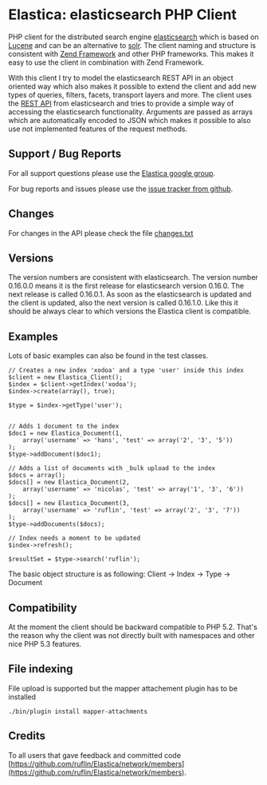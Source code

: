 Elastica: elasticsearch PHP Client
==================================


PHP client for the distributed search engine [elasticsearch](http://www.elasticsearch.com/) which is 
based on [Lucene](http://lucene.apache.org/java/docs/index.html) and can be an alternative to [solr](http://lucene.apache.org/solr/).
The client naming and structure is consistent with [Zend Framework](http://framework.zend.com/)
and other PHP frameworks. This makes it easy to use the client in combination with Zend Framework.

With this client I try to model the elasticsearch REST API in an object oriented way which also makes it possible to extend the client and add new types of queries,
filters, facets, transport layers and more.
The client uses the [REST API](http://www.elasticsearch.org/guide/reference/api/) from elasticsearch and tries to
 provide a simple way of accessing the elasticsearch functionality.
Arguments are passed as arrays which are automatically encoded to JSON which makes it possible to also use not implemented features of the request methods.

Support / Bug Reports
---------------------
For all support questions please use the [Elastica google group](https://groups.google.com/group/elastica-php-client).

For bug reports and issues please use the [issue tracker from github](https://github.com/ruflin/Elastica/issues).

Changes
-------
For changes in the API please check the file [changes.txt](https://github.com/ruflin/Elastica/blob/master/changes.txt)

Versions
--------
The version numbers are consistent with elasticsearch. The version number 0.16.0.0 means it is the first release for elasticsearch version 0.16.0. The next release is called 0.16.0.1. As soon as the elasticsearch is updated and the client is updated, also the next version is called 0.16.1.0. Like this it should be always clear to which versions the Elastica client is compatible.

Examples
--------

Lots of basic examples can also be found in the test classes.

	// Creates a new index 'xodoa' and a type 'user' inside this index
	$client = new Elastica_Client();    
	$index = $client->getIndex('xodoa');
	$index->create(array(), true);

	$type = $index->getType('user');


	// Adds 1 document to the index
	$doc1 = new Elastica_Document(1, 
		array('username' => 'hans', 'test' => array('2', '3', '5'))
	);
	$type->addDocument($doc1);

	// Adds a list of documents with _bulk upload to the index
	$docs = array();
	$docs[] = new Elastica_Document(2, 
		array('username' => 'nicolas', 'test' => array('1', '3', '6'))
	);
	$docs[] = new Elastica_Document(3, 
		array('username' => 'ruflin', 'test' => array('2', '3', '7'))
	);
	$type->addDocuments($docs);

	// Index needs a moment to be updated
	$index->refresh();

	$resultSet = $type->search('ruflin');


The basic object structure is as following:
Client -> Index -> Type -> Document

Compatibility
-------------
At the moment the client should be backward compatible to PHP 5.2. That's the reason why 
the client was not directly built with namespaces and other nice PHP 5.3 features.

File indexing
-------------
File upload is supported but the mapper attachement plugin has to be installed

	./bin/plugin install mapper-attachments

Credits
-------
To all users that gave feedback and committed code [https://github.com/ruflin/Elastica/network/members](https://github.com/ruflin/Elastica/network/members).